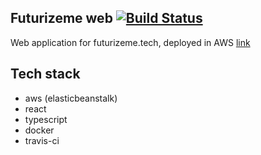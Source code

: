 ## Futurizeme web [![Build Status](https://app.travis-ci.com/VrutalDeveloper/web-futurizeme.svg?branch=main)](https://app.travis-ci.com/VrutalDeveloper/web-futurizeme)
Web application for futurizeme.tech, deployed in AWS [link]

## Tech stack

- aws (elasticbeanstalk)
- react
- typescript
- docker
- travis-ci

[link]: <https://www.futurizeme.tech>